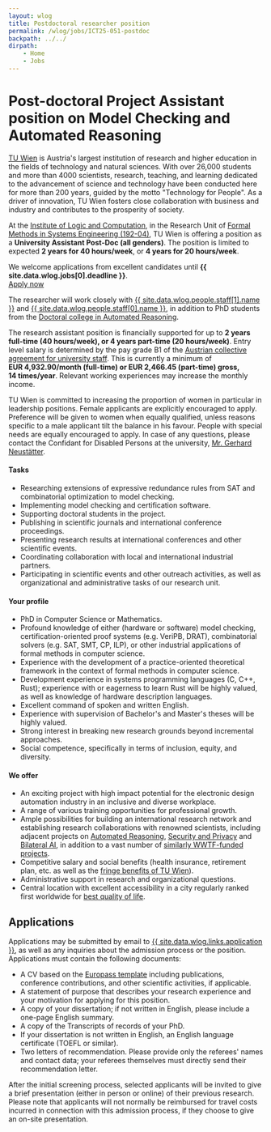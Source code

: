 ```yaml
---
layout: wlog
title: Postdoctoral researcher position
permalink: /wlog/jobs/ICT25-051-postdoc
backpath: ../../
dirpath:
    - Home
    - Jobs
---
```


<h1>Post-doctoral Project Assistant position on Model Checking and Automated Reasoning</h1>

<div class="summary">
<p>
<a href="{{ site.data.wlog.affiliation-url }}">TU Wien</a>
is Austria's largest institution of research and higher 
education in the fields of technology and natural sciences. With over 
26,000 students and more than 4000 scientists, research, teaching, and 
learning dedicated to the advancement of science and technology have 
been conducted here for more than 200 years, guided by the motto 
"Technology for People". As a driver of innovation, TU Wien fosters 
close collaboration with business and industry and contributes to the 
prosperity of society.
</p>

<p>
At the <a href="{{ site.data.wlog.links.e192 }}">Institute of Logic and Computation</a>, in the Research Unit of <a href="https://forsyte.at">Formal Methods in Systems Engineering (192-04)</a>, TU Wien is offering a  position as a <strong>University Assistant Post-Doc (all genders)</strong>. The position is limited to expected <strong>2 years for 40 hours/week</strong>, or <strong>4 years for 20 hours/week</strong>.
</p>
</div>

<div class="notice">
    We welcome applications from excellent candidates until <strong>{{ site.data.wlog.jobs[0].deadline }}</strong>.
    <div class="button-row">
        <a class="btn-big" href="#applications">Apply now</a>
    </div>
</div>

The researcher will work closely with
<a href="{{ site.data.wlog.people.staff[1].url }}">{{ site.data.wlog.people.staff[1].name }}</a>
and <a href="{{ site.data.wlog.people.staff[0].url }}">{{ site.data.wlog.people.staff[0].name }}</a>,
in addition to PhD students from the
<a href="{{ site.data.wlog.links.docfunds }}">Doctoral college in Automated Reasoning</a>.

The research assistant position is financially supported for up to <strong>2&nbsp;years full-time (40 hours/week),
or 4&nbsp;years part-time (20 hours/week)</strong>.
Entry level salary is determined by the pay grade B1 of the
<a href="{{ site.data.wlog.links.kollektivvertrag }}">Austrian collective agreement for university staff</a>.
This is currently a minimum of <strong>EUR&nbsp;4,932.90/month (full-time) or EUR&nbsp;2,466.45 (part-time) gross, 14&nbsp;times/year</strong>. Relevant working experiences may increase the monthly income.

TU Wien is committed to increasing the proportion of women in particular in leadership positions.
Female applicants are explicitly encouraged to apply.
Preference will be given to women when equally qualified,
unless reasons specific to a male applicant tilt the balance in his favour.
People with special needs are equally encouraged to apply.
In case of any questions, please contact the Confidant for Disabled Persons at the university,
<a href="{{ site.data.wlog.links.disability }}">Mr. Gerhard Neustätter</a>.

<h4>Tasks</h4>

<ul class="dotlist">
<li>Researching extensions of expressive redundance rules from SAT and combinatorial optimization
to model checking.</li>
<li>Implementing model checking and certification software.</li>
<li>Supporting doctoral students in the project.</li>
<li>Publishing in scientific journals and international conference proceedings.</li>
<li>Presenting research results at international conferences and other scientific events.</li>
<li>Coordinating collaboration with local and international industrial partners.</li>
<li>Participating in scientific events and other outreach activities,
as well as organizational and administrative tasks of our research unit.</li>
</ul>

<h4>Your profile</h4>

<ul class="dotlist">
<li>PhD in Computer Science or Mathematics.</li>
<li>Profound knowledge of either (hardware or software) model checking, certification-oriented proof systems (e.g. VeriPB, DRAT), combinatorial solvers (e.g. SAT, SMT, CP, ILP),
or other industrial applications of formal methods in computer science.</li>
<li>Experience with the development of a practice-oriented theoretical framework in the context of formal methods in computer science.</li>
<li>Development experience in systems programming languages (C, C++, Rust);
experience with or eagerness to learn Rust will be highly valued,
as well as knowledge of hardware description languages.</li>
<li>Excellent command of spoken and written English.</li>
<li>Experience with supervision of Bachelor's and Master's theses will be highly valued.</li>
<li>Strong interest in breaking new research grounds beyond incremental approaches.</li>
<li>Social competence, specifically in terms of inclusion, equity, and diversity.</li>
</ul>

<h4>We offer</h4>

<ul class="dotlist">
<li>An exciting project with high impact potential for the electronic design automation industry in an inclusive and diverse workplace.</li>
<li>A range of various training opportunities for professional growth.</li>
<li>Ample possibilities for building an international research network and establishing research collaborations with renowned scientists, including adjacent projects on
<a href="{{ site.data.wlog.links.docfunds }}">Automated Reasoning</a>,
<a href="{{ site.data.wlog.links.spycode }}">Security and Privacy</a>
and
<a href="{{ site.data.wlog.links.bilai }}">Bilateral AI</a>,
in addition to a vast number of
<a href="{{ site.data.wlog.links.wwtf-promo }}">similarly WWTF-funded projects</a>.</li>
<li>Competitive salary and social benefits (health insurance, retirement plan, etc. as well as the
<a href="{{ site.data.wlog.links.fringe-benefits }}">fringe benefits of TU&nbsp;Wien</a>).</li>
<li>Administrative support in research and organizational questions.</li>
<li>Central location with excellent accessibility in a city regularly ranked first worldwide for
<a href="{{ site.data.wlog.links.quality-of-life }}">best quality of life</a>.</li>
</ul>

<h2 id="applications">Applications</h2>

Applications may be submitted by email to
<a href="mailto:{{ site.data.wlog.links.application }}"><email>{{ site.data.wlog.links.application }}</email></a>,
as well as any inquiries about the admission process or the position. Applications must contain the following documents:

<ul class="dotlist">
<li>A CV based on the
<a href="{{ side.data.wlog.links.europass }}">Europass template</a>
including publications, conference contributions, and other scientific activities, if applicable.</li>
<li>A statement of purpose that describes your research experience and your motivation for applying for this position.</li>
<li>A copy of your dissertation; if not written in English, please include a one-page English summary.</li>
<li>A copy of the Transcripts of records of your PhD.</li>
<li>If your dissertation is not written in English, an English language certificate (TOEFL or similar).</li>
<li>Two letters of recommendation. Please provide only the referees' names and contact data;
your referees themselves must directly send their recommendation letter.</li>
</ul>

After the initial screening process, selected applicants will be invited to give a brief presentation (either in person or online) of their previous research.
Please note that applicants will not normally be reimbursed for travel costs incurred in connection with this admission process,
if they choose to give an on-site presentation.